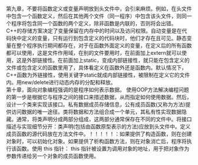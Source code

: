 第九章，不要将函数定义或变量声明放到头文件中，会引来麻烦。例如，在头文件中包含一个函数定义，然后在其他两个文件（同一程序）中包含该头文件，则同一个程序将包含同一个函数的两个定义，除非函数是内联的，否则将会出错。C++的存储方案决定了变量保留在内存中的时间以及访问权限。自动变量是在代码快中定义的变量，只有运行到包含定义的代码块时，他们才存在且可见。静态变量在整个程序执行期间都存在，对于在函数外面定义的变量，在定义后的所有函数都可以使用，这是文件作用域，在别的文件要用时，在前面加上extern就可以使用，这是外部链接性。在前面加上static，变成内部链接性，就只能在包含定义的文件或包含定义的函数里用了，具体看定义在函数外还是函数内。默认情况下，C++函数为外链接性，使用关键字static就成内部链接性，被限制在定义它的文件内。用new/delete进行动态内存的分配和释放。    
第十章，面向对象编程强调的是程序如何表示数据。	使用OOP方法解决编程问题的第一步是根据它与程序之间的接口来措述数据，从而指定如何使用数据。然后，设计一个类来实现该接口。私有数据成员存储信息，公有成员函数(又称为方法)提供访问数据的唯一途径。类将数据和方法组合成一个单元，其私有性实现数据隐藏。通常，将类声明分成两部分组成，这两部分通常保存在不同的文件中。将接口描述与实现细节分开：类声明(包括由函数原型表示的方法)应放到头文件中。定义成员函数的源代码放在方法文件中。！！！！！：如果提供了构造函数，则在创建对象时，可以初始化对象。如果提供了析构函数方法，则在对象消亡后，程序将执行该函数。使用 this 指针： this 指针被设置为调用对象的地址，用于把对象作为参数传递给另一个对象的成员函数使用。